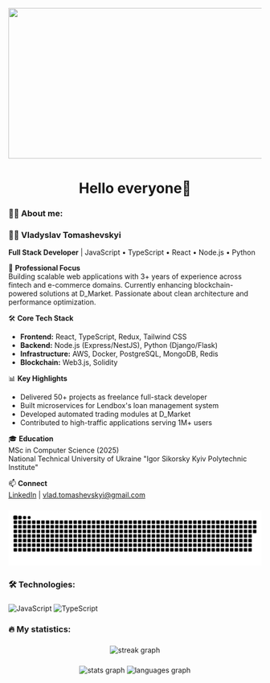 <br clear="both">

<div align="center">
  <img height="300" width="600" src="https://user-images.githubusercontent.com/74038190/225813708-98b745f2-7d22-48cf-9150-083f1b00d6c9.gif"  />
</div>

###

<h1 align="center">Hello everyone👋</h1>

###

<h3 align="left">👩‍💻 About me:</h3>

### 👨‍💻 Vladyslav Tomashevskyi 
**Full Stack Developer** | JavaScript • TypeScript • React • Node.js • Python  

🚀 **Professional Focus**  
Building scalable web applications with 3+ years of experience across fintech and e-commerce domains. Currently enhancing blockchain-powered solutions at D_Market. Passionate about clean architecture and performance optimization.

🛠️ **Core Tech Stack**  
- **Frontend:** React, TypeScript, Redux, Tailwind CSS  
- **Backend:** Node.js (Express/NestJS), Python (Django/Flask)  
- **Infrastructure:** AWS, Docker, PostgreSQL, MongoDB, Redis  
- **Blockchain:** Web3.js, Solidity  

📊 **Key Highlights**  
- Delivered 50+ projects as freelance full-stack developer  
- Built microservices for Lendbox's loan management system  
- Developed automated trading modules at D_Market  
- Contributed to high-traffic applications serving 1M+ users  

🎓 **Education**  
MSc in Computer Science (2025)  
National Technical University of Ukraine "Igor Sikorsky Kyiv Polytechnic Institute"  

📫 **Connect**  
[LinkedIn](https://www.linkedin.com/in/vladyslav-tomashevskyi) | vlad.tomashevskyi@gmail.com

###

<p align="center">
 <img width="600" src="assets/github-snake.svg" alt="snake"/>
</p>

###

<h3 align="left">🛠 Technologies:</h3>

###

![JavaScript](https://img.shields.io/badge/-JavaScript-F7DF1E?logo=javascript&logoColor=black) 
![TypeScript](https://img.shields.io/badge/-TypeScript-3178C6?logo=typescript&logoColor=white)

###

<h3 align="left">🔥 My statistics:</h3>

###

<div align="center">
  <img src="https://streak-stats.demolab.com/?user=Tomashevskyi-Vladyslav&locale=en&mode=daily&theme=dark&hide_border=false&border_radius=5&order=3" height="220" alt="streak graph"/>
</div>

###

<div align="center">
  <img src="https://github-readme-stats.vercel.app/api?username=Tomashevskyi-Vladyslav&hide_title=false&hide_rank=false&show_icons=true&include_all_commits=true&count_private=true&disable_animations=false&theme=dracula&locale=en&hide_border=false&order=1" height="150" alt="stats graph"  />
  <img src="https://github-readme-stats.vercel.app/api/top-langs?username=Tomashevskyi-Vladyslav&locale=en&hide_title=false&layout=compact&card_width=320&langs_count=5&theme=dracula&hide_border=false&order=2%22%20height=%22150%22%20alt=%22languages%20graph" height="150" alt="languages graph"  />
</div>

###
